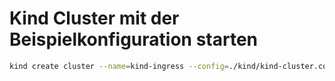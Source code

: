 # Kind Cluster mit der Beispielkonfiguration starten

```sh
kind create cluster --name=kind-ingress --config=./kind/kind-cluster.conf
```
